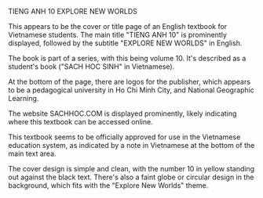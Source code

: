 TIENG ANH 10
EXPLORE NEW WORLDS

This appears to be the cover or title page of an English textbook for Vietnamese students. The main title "TIENG ANH 10" is prominently displayed, followed by the subtitle "EXPLORE NEW WORLDS" in English.

The book is part of a series, with this being volume 10. It's described as a student's book ("SACH HOC SINH" in Vietnamese).

At the bottom of the page, there are logos for the publisher, which appears to be a pedagogical university in Ho Chi Minh City, and National Geographic Learning.

The website SACHHOC.COM is displayed prominently, likely indicating where this textbook can be accessed online.

This textbook seems to be officially approved for use in the Vietnamese education system, as indicated by a note in Vietnamese at the bottom of the main text area.

The cover design is simple and clean, with the number 10 in yellow standing out against the black text. There's also a faint globe or circular design in the background, which fits with the "Explore New Worlds" theme.